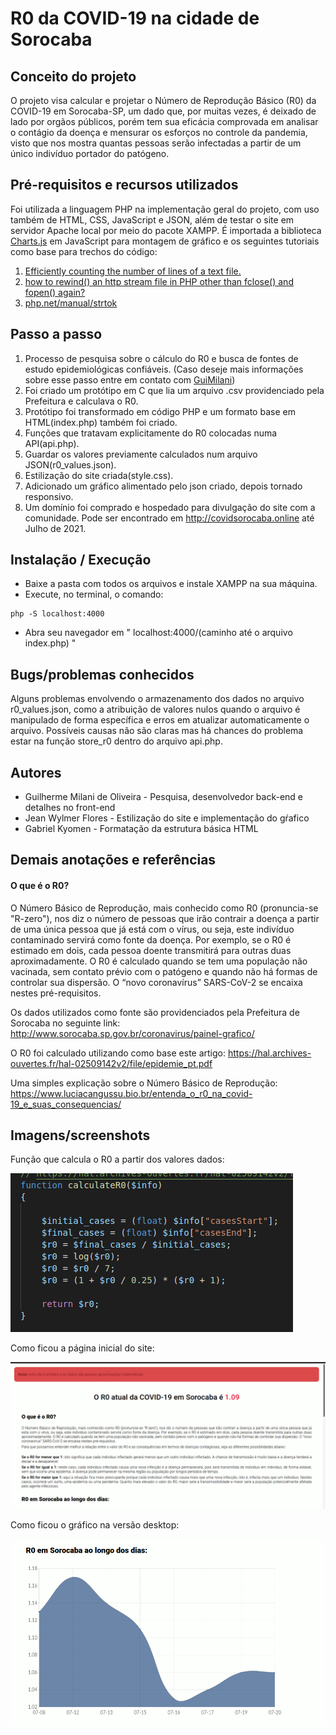 # R0 da COVID-19 na cidade de Sorocaba

## Conceito do projeto

O projeto visa calcular e projetar o Número de Reprodução Básico (R0) da COVID-19 em Sorocaba-SP, um dado que, por muitas vezes, é deixado de lado por orgãos públicos, porém tem sua eficácia comprovada em analisar o contágio da doença e mensurar os esforços no controle da pandemia, visto que nos mostra quantas pessoas serão infectadas a partir de um único indivíduo portador do patógeno.
  
## Pré-requisitos e recursos utilizados

Foi utilizada a linguagem PHP na implementação geral do projeto, com uso também de HTML, CSS, JavaScript e JSON, além de testar o site em servidor Apache local por meio do pacote XAMPP.
É importada a biblioteca [Charts.js](https://www.chartjs.org/) em JavaScript para montagem de gráfico e os seguintes tutoriais como base para trechos do código:
1. [Efficiently counting the number of lines of a text file.](https://stackoverflow.com/questions/2162497/efficiently-counting-the-number-of-lines-of-a-text-file-200mb)
2. [how to rewind() an http stream file in PHP other than fclose() and fopen() again?](https://stackoverflow.com/questions/4986335/how-to-rewind-an-http-stream-file-in-php-other-than-fclose-and-fopen-again/6518288#6518288?newreg=435a966ca5a646fca605703fa27bec30)
3. [php.net/manual/strtok](https://www.php.net/manual/en/function.strtok)

## Passo a passo

1. Processo de pesquisa sobre o cálculo do R0 e busca de fontes de estudo epidemiológicas confiáveis. (Caso deseje mais informações sobre esse passo entre em contato com [GuiMilani](https://github.com/GuiMilani/))
2. Foi criado um protótipo em C que lia um arquivo .csv providenciado pela Prefeitura e calculava o R0.
3. Protótipo foi transformado em código PHP e um formato base em HTML(index.php) também foi criado.
4. Funções que tratavam explicitamente do R0 colocadas numa API(api.php).
5. Guardar os valores previamente calculados num arquivo JSON(r0_values.json).
6. Estilização do site criada(style.css).
7. Adicionado um gráfico alimentado pelo json criado, depois tornado responsivo.
8. Um domínio foi comprado e hospedado para divulgação do site com a comunidade. Pode ser encontrado em http://covidsorocaba.online até Julho de 2021.

## Instalação / Execução

  * Baixe a pasta com todos os arquivos e instale XAMPP na sua máquina.
  * Execute, no terminal, o comando:
  ```
  php -S localhost:4000
  ```
  * Abra seu navegador em " localhost:4000/(caminho até o arquivo index.php) "

## Bugs/problemas conhecidos
Alguns problemas envolvendo o armazenamento dos dados no arquivo r0_values.json, como a atribuição de valores nulos quando o arquivo é manipulado de forma específica e erros em atualizar automaticamente o arquivo. Possíveis causas não são claras mas há chances do problema estar na função store_r0 dentro do arquivo api.php.

## Autores


* Guilherme Milani de Oliveira - Pesquisa, desenvolvedor back-end e detalhes no front-end
* Jean Wylmer Flores - Estilização do site e implementação do gŕafico
* Gabriel Kyomen - Formatação da estrutura básica HTML

## Demais anotações e referências

#### O que é o R0?

O Número Básico de Reprodução, mais conhecido como R0 (pronuncia-se "R-zero"), nos diz o número de pessoas que irão contrair a doença a partir de uma única pessoa que já está com o vírus, ou seja, este indivíduo contaminado servirá como fonte da doença. Por exemplo, se o R0 é estimado em dois, cada pessoa doente transmitirá para outras duas aproximadamente. O R0 é calculado quando se tem uma população não vacinada, sem contato prévio com o patógeno e quando não há formas de controlar sua dispersão. O “novo coronavírus” SARS-CoV-2 se encaixa nestes pré-requisitos.

Os dados utilizados como fonte são providenciados pela Prefeitura de Sorocaba no seguinte link: http://www.sorocaba.sp.gov.br/coronavirus/painel-grafico/

O R0 foi calculado utilizando como base este artigo: https://hal.archives-ouvertes.fr/hal-02509142v2/file/epidemie_pt.pdf

Uma simples explicação sobre o Número Básico de Reprodução: https://www.luciacangussu.bio.br/entenda_o_r0_na_covid-19_e_suas_consequencias/

## Imagens/screenshots

Função que calcula o R0 a partir dos valores dados:

![Imagem](https://github.com/GuiMilani/covid-sorocaba/blob/master/example-1.png)

Como ficou a página inicial do site:

![Imagem](https://github.com/GuiMilani/covid-sorocaba/blob/master/example-2.png)

Como ficou o gráfico na versão desktop:

![Imagem](https://github.com/GuiMilani/covid-sorocaba/blob/master/example-3.png)

